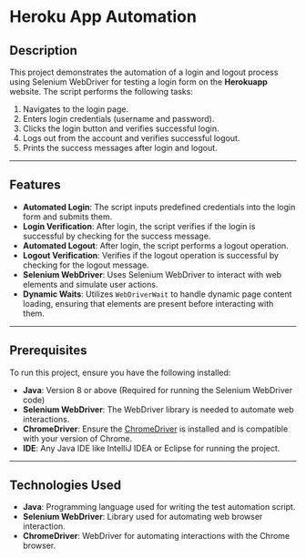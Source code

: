 # Heroku App Automation

## Description
This project demonstrates the automation of a login and logout process using Selenium WebDriver for testing a login form on the **Herokuapp** website. The script performs the following tasks:

1. Navigates to the login page.
2. Enters login credentials (username and password).
3. Clicks the login button and verifies successful login.
4. Logs out from the account and verifies successful logout.
5. Prints the success messages after login and logout.

---

## Features
- **Automated Login**: The script inputs predefined credentials into the login form and submits them.
- **Login Verification**: After login, the script verifies if the login is successful by checking for the success message.
- **Automated Logout**: After login, the script performs a logout operation.
- **Logout Verification**: Verifies if the logout operation is successful by checking for the logout message.
- **Selenium WebDriver**: Uses Selenium WebDriver to interact with web elements and simulate user actions.
- **Dynamic Waits**: Utilizes `WebDriverWait` to handle dynamic page content loading, ensuring that elements are present before interacting with them.
  
---

## Prerequisites
To run this project, ensure you have the following installed:

- **Java**: Version 8 or above (Required for running the Selenium WebDriver code)
- **Selenium WebDriver**: The WebDriver library is needed to automate web interactions.
- **ChromeDriver**: Ensure the [ChromeDriver](https://sites.google.com/chromium.org/driver/) is installed and is compatible with your version of Chrome.
- **IDE**: Any Java IDE like IntelliJ IDEA or Eclipse for running the project.

---

## Technologies Used
- **Java**: Programming language used for writing the test automation script.
- **Selenium WebDriver**: Library used for automating web browser interaction.
- **ChromeDriver**: WebDriver for automating interactions with the Chrome browser.
